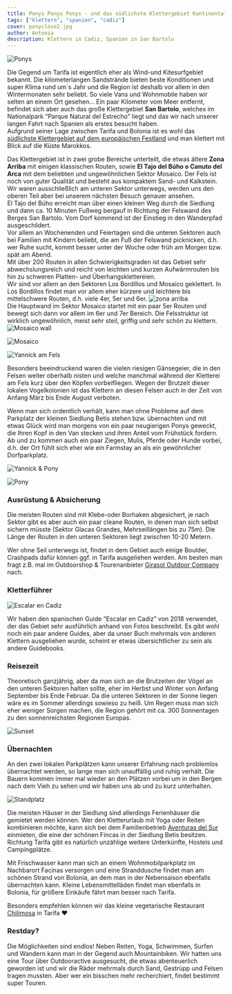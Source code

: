 ```yaml
---
title: Ponys Ponys Ponys - und das südlichste Klettergebiet Kontinentaleuropas
tags: ["klettern", "spanien", "cadiz"]
cover: ponyclose2.jpg
author: Antonia
description: Klettern in Cadiz, Spanien in San Bartolo
---
```

![Ponys](./ponyclose1.jpg)

Die Gegend um Tarifa ist eigentlich eher als Wind-und Kitesurfgebiet bekannt. Die kilometerlangen Sandstrände bieten beste Konditionen und super Klima rund um´s Jahr und die Region ist deshalb vor allem in den Wintermonaten sehr beliebt. So viele Vans und Wohnmobile haben wir selten an einem Ort gesehen…
Ein paar Kilometer vom Meer entfernt, befindet sich aber auch das große Klettergebiet **San Bartolo**, welches im Nationalpark “Parque Natural del Estrecho” liegt und das wir nach unserer langen Fahrt nach Spanien als erstes besucht haben. 
<br/>
Aufgrund seiner Lage zwischen Tarifa und Bolonia ist es wohl das [südlichste Klettergebiet auf dem europäischen Festland](https://goo.gl/maps/4UkUHLpYzg17eQqt8/) und man klettert mit Blick auf die Küste Marokkos.

Das Klettergebiet ist in zwei grobe Bereiche unterteilt, die etwas ältere **Zona Arriba** mit einigen klassischen Routen, sowie **El Tajo del Búho o Canuto del Arca** mit dem beliebten und ungewöhnlichen Sektor Mosaico. Der Fels ist noch von guter Qualität und besteht aus kompaktem Sand- und Kalkstein. Wir waren ausschließlich am unteren Sektor unterwegs, werden uns den oberen Teil aber bei unserem nächsten Besuch genauer ansehen.
<br/>
El Tajo del Búho erreicht man über einen kleinen Weg durch die Siedlung und dann ca. 10 Minuten Fußweg bergauf in Richtung der Felswand des Berges San Bartolo. Vom Dorf kommend ist der Einstieg in den Wanderpfad ausgeschildert. 
<br/>
Vor allem an Wochenenden und Feiertagen sind die unteren Sektoren auch bei Familien mit Kindern beliebt, die am Fuß der Felswand picknicken, d.h. wer Ruhe sucht, kommt besser unter der Woche oder früh am Morgen bzw. spät am Abend.
<br/>
Mit über 200 Routen in allen Schwierigkeitsgraden ist das Gebiet sehr abwechslungsreich und reicht von leichten und kurzen Aufwärmrouten bis hin zu schweren Platten- und Überhangsklettereien. 
<br/>
Wir sind vor allem an den Sektoren Los Bordillos und Mosaico geklettert. In Los Bordillos findet man vor allem eher kürzere und leichtere bis mittelschwere Routen, d.h. viele 4er, 5er und 6er.
![zona arriba](./yannickfels.jpg) 
<br/>
Die Hauptwand im Sektor Mosaico startet mit ein paar 5er Routen und bewegt sich dann vor allem im 6er und 7er Bereich. Die Felsstruktur ist wirklich ungewöhnlich, meist sehr steil, griffig und sehr schön zu klettern.
![Mosaico wall](./mosaicowall.JPG)

![Mosaico](./mosaico1.jpg)

![Yannick am Fels](./yannickwall.JPG)

Besonders beeindruckend waren die vielen riesigen Gänsegeier, die in den Felsen weiter oberhalb nisten und welche manchmal während der Kletterei am Fels kurz über den Köpfen vorbeifliegen. Wegen der Brutzeit dieser lokalen Vogelkolonien ist das Klettern an diesen Felsen auch in der Zeit von Anfang März bis Ende August verboten.

Wenn man sich ordentlich verhält, kann man ohne Probleme auf dem Parkplatz der kleinen Siedlung Betis stehen bzw. übernachten und mit etwas Glück wird man morgens von ein paar neugierigen Ponys geweckt, die Ihren Kopf in den Van stecken und ihren Anteil vom Frühstück fordern.
Ab und zu kommen auch ein paar Ziegen, Mulis, Pferde oder Hunde vorbei, d.h. der Ort fühlt sich eher wie ein Farmstay an als ein gewöhnlicher Dorfparkplatz.

![Yannick & Pony](./yannickpony.jpg)

![Pony](./pony.jpg)


### Ausrüstung & Absicherung

Die meisten Routen sind mit Klebe-oder Borhaken abgesichert, je nach Sektor gibt es aber auch ein paar cleane Routen, in denen man sich selbst sichern müsste (Sektor Glacas Grandes, Mehrseillängen bis zu 75m). Die Länge der Routen in den unteren Sektoren liegt zwischen 10-20 Metern.

Wer ohne Seil unterwegs ist, findet in dem Gebiet auch einige Boulder, Crashpads dafür können ggf. in Tarifa ausgeliehen werden. Am besten man fragt z.B. mal im Outdoorshop & Tourenanbieter [Girasol Outdoor Company](http://http://www.girasol-adventure.com/) nach.

### Kletterführer

![Escalar en Cadiz](./guide.JPG) 

Wir haben den spanischen Guide “Escalar en Cadiz” von 2018 verwendet, der das Gebiet sehr ausführlich anhand von Fotos beschreibt. Es gibt wohl noch ein paar andere Guides, aber da unser Buch mehrmals von anderen Klettern ausgeliehen wurde, scheint er etwas übersichtlicher zu sein als andere Guidebooks.


### Reisezeit

Theoretisch ganzjährig, aber da man sich an die Brutzeiten der Vögel an den unteren Sektoren halten sollte, eher im Herbst und Winter von Anfang September bis Ende Februar. Da die unteren Sektoren in der Sonne liegen wäre es im Sommer allerdings sowieso zu heiß. Um Regen muss man sich eher weniger Sorgen machen, die Region gehört mit ca. 300 Sonnentagen zu den sonnenreichsten Regionen Europas.

![Sunset](./sonnenuntergang.jpg) 

### Übernachten 

An den zwei lokalen Parkplätzen kann unserer Erfahrung nach problemlos übernachtet werden, so lange man sich unauffällig und ruhig verhält. Die Bauern kommen immer mal wieder an den Plätzen vorbei um in den Bergen nach dem Vieh zu sehen und wir haben uns ab und zu kurz unterhalten. 

![Standplatz](./standplatzbus.jpg) 

Die meisten Häuser in der Siedlung sind allerdings Ferienhäuser die gemietet werden können. 
Wer den Kletterurlaub mit Yoga oder Reiten kombinieren möchte, kann sich bei dem Familienbetrieb [Aventuras del Sur](http://aventurasdelsur.com/de/start/) einmieten, die eine der schönen Fincas in der Siedlung Betis besitzen.
Richtung Tarifa gibt es natürlich unzählige weitere Unterkünfte, Hostels und Campingplätze.

Mit Frischwasser kann man sich an einem Wohnmobilparkplatz im Nachbarort Facinas versorgen und eine Stranddusche findet man am schönen Strand von Bolonia, an dem man in der Nebensaison ebenfalls übernachten kann. Kleine Lebensmittelläden findet man ebenfalls in Bolonia, für größere Einkäufe fährt man besser nach Tarifa. 

Besonders empfehlen können wir das kleine vegetarische Restaurant [Chilimosa](https://www.chilimosa.com/) in Tarifa ♥ 

### Restday?

Die Möglichkeiten sind endlos! Neben Reiten, Yoga, Schwimmen, Surfen und Wandern kann man in der Gegend auch Mountainbiken. Wir hatten uns eine Tour über Outdooractive ausgesucht, die etwas abenteuerlich geworden ist und wir die Räder mehrmals durch Sand, Gestrüpp und Felsen tragen mussten. Aber wer ein bisschen mehr recherchiert, findet bestimmt super Touren.

